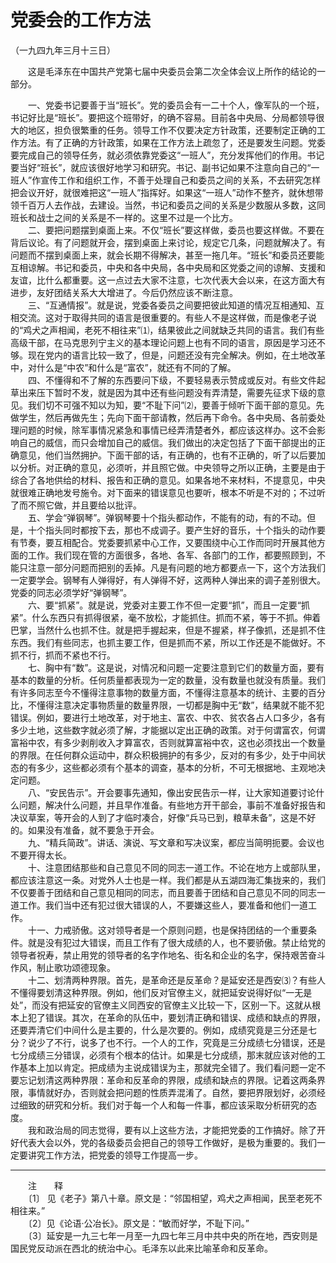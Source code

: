 # 党委会的工作方法  
（一九四九年三月十三日）  
  
　　这是毛泽东在中国共产党第七届中央委员会第二次全体会议上所作的结论的一部分。   
  
　　一、党委书记要善于当“班长”。党的委员会有一二十个人，像军队的一个班，书记好比是“班长”。要把这个班带好，的确不容易。目前各中央局、分局都领导很大的地区，担负很繁重的任务。领导工作不仅要决定方针政策，还要制定正确的工作方法。有了正确的方针政策，如果在工作方法上疏忽了，还是要发生问题。党委要完成自己的领导任务，就必须依靠党委这“一班人”，充分发挥他们的作用。书记要当好“班长”，就应该很好地学习和研究。书记、副书记如果不注意向自己的“一班人”作宣传工作和组织工作，不善于处理自己和委员之间的关系，不去研究怎样把会议开好，就很难把这“一班人”指挥好。如果这“一班人”动作不整齐，就休想带领千百万人去作战，去建设。当然，书记和委员之间的关系是少数服从多数，这同班长和战士之间的关系是不一样的。这里不过是一个比方。   
　　二、要把问题摆到桌面上来。不仅“班长”要这样做，委员也要这样做。不要在背后议论。有了问题就开会，摆到桌面上来讨论，规定它几条，问题就解决了。有问题而不摆到桌面上来，就会长期不得解决，甚至一拖几年。“班长”和委员还要能互相谅解。书记和委员，中央和各中央局，各中央局和区党委之间的谅解、支援和友谊，比什么都重要。这一点过去大家不注意，七次代表大会以来，在这方面大有进步，友好团结关系大大增进了。今后仍然应该不断注意。   
　　三、“互通情报”。就是说，党委各委员之间要把彼此知道的情况互相通知、互相交流。这对于取得共同的语言是很重要的。有些人不是这样做，而是像老子说的“鸡犬之声相闻，老死不相往来”⑴，结果彼此之间就缺乏共同的语言。我们有些高级干部，在马克思列宁主义的基本理论问题上也有不同的语言，原因是学习还不够。现在党内的语言比较一致了，但是，问题还没有完全解决。例如，在土地改革中，对什么是“中农”和什么是“富农”，就还有不同的了解。   
　　四、不懂得和不了解的东西要问下级，不要轻易表示赞成或反对。有些文件起草出来压下暂时不发，就是因为其中还有些问题没有弄清楚，需要先征求下级的意见。我们切不可强不知以为知，要“不耻下问”⑵，要善于倾听下面干部的意见。先做学生，然后再做先生；先向下面干部请教，然后再下命令。各中央局、各前委处理问题的时候，除军事情况紧急和事情已经弄清楚者外，都应该这样办。这不会影响自己的威信，而只会增加自己的威信。我们做出的决定包括了下面干部提出的正确意见，他们当然拥护。下面干部的话，有正确的，也有不正确的，听了以后要加以分析。对正确的意见，必须听，并且照它做。中央领导之所以正确，主要是由于综合了各地供给的材料、报告和正确的意见。如果各地不来材料，不提意见，中央就很难正确地发号施令。对下面来的错误意见也要听，根本不听是不对的；不过听了而不照它做，并且要给以批评。   
　　五、学会“弹钢琴”。弹钢琴要十个指头都动作，不能有的动，有的不动。但是，十个指头同时都按下去，那也不成调子。要产生好的音乐，十个指头的动作要有节奏，要互相配合。党委要抓紧中心工作，又要围绕中心工作而同时开展其他方面的工作。我们现在管的方面很多，各地、各军、各部门的工作，都要照顾到，不能只注意一部分问题而把别的丢掉。凡是有问题的地方都要点一下，这个方法我们一定要学会。钢琴有人弹得好，有人弹得不好，这两种人弹出来的调子差别很大。党委的同志必须学好“弹钢琴”。   
　　六、要“抓紧”。就是说，党委对主要工作不但一定要“抓”，而且一定要“抓紧”。什么东西只有抓得很紧，毫不放松，才能抓住。抓而不紧，等于不抓。伸着巴掌，当然什么也抓不住。就是把手握起来，但是不握紧，样子像抓，还是抓不住东西。我们有些同志，也抓主要工作，但是抓而不紧，所以工作还是不能做好。不抓不行，抓而不紧也不行。   
　　七、胸中有“数”。这是说，对情况和问题一定要注意到它们的数量方面，要有基本的数量的分析。任何质量都表现为一定的数量，没有数量也就没有质量。我们有许多同志至今不懂得注意事物的数量方面，不懂得注意基本的统计、主要的百分比，不懂得注意决定事物质量的数量界限，一切都是胸中无“数”，结果就不能不犯错误。例如，要进行土地改革，对于地主、富农、中农、贫农各占人口多少，各有多少土地，这些数字就必须了解，才能据以定出正确的政策。对于何谓富农，何谓富裕中农，有多少剥削收入才算富农，否则就算富裕中农，这也必须找出一个数量的界限。在任何群众运动中，群众积极拥护的有多少，反对的有多少，处于中间状态的有多少，这些都必须有个基本的调查，基本的分析，不可无根据地、主观地决定问题。   
　　八、“安民告示”。开会要事先通知，像出安民告示一样，让大家知道要讨论什么问题，解决什么问题，并且早作准备。有些地方开干部会，事前不准备好报告和决议草案，等开会的人到了才临时凑合，好像“兵马已到，粮草未备”，这是不好的。如果没有准备，就不要急于开会。   
　　九、“精兵简政”。讲话、演说、写文章和写决议案，都应当简明扼要。会议也不要开得太长。   
　　十、注意团结那些和自己意见不同的同志一道工作。不论在地方上或部队里，都应该注意这一条。对党外人士也是一样。我们都是从五湖四海汇集拢来的，我们不仅要善于团结和自己意见相同的同志，而且要善于团结和自己意见不同的同志一道工作。我们当中还有犯过很大错误的人，不要嫌这些人，要准备和他们一道工作。   
　　十一、力戒骄傲。这对领导者是一个原则问题，也是保持团结的一个重要条件。就是没有犯过大错误，而且工作有了很大成绩的人，也不要骄傲。禁止给党的领导者祝寿，禁止用党的领导者的名字作地名、街名和企业的名字，保持艰苦奋斗作风，制止歌功颂德现象。   
　　十二、划清两种界限。首先，是革命还是反革命？是延安还是西安⑶？有些人不懂得要划清这种界限。例如，他们反对官僚主义，就把延安说得好似“一无是处”，而没有把延安的官僚主义同西安的官僚主义比较一下，区别一下。这就从根本上犯了错误。其次，在革命的队伍中，要划清正确和错误、成绩和缺点的界限，还要弄清它们中间什么是主要的，什么是次要的。例如，成绩究竟是三分还是七分？说少了不行，说多了也不行。一个人的工作，究竟是三分成绩七分错误，还是七分成绩三分错误，必须有个根本的估计。如果是七分成绩，那末就应该对他的工作基本上加以肯定。把成绩为主说成错误为主，那就完全错了。我们看问题一定不要忘记划清这两种界限：革命和反革命的界限，成绩和缺点的界限。记着这两条界限，事情就好办，否则就会把问题的性质弄混淆了。自然，要把界限划好，必须经过细致的研究和分析。我们对于每一个人和每一件事，都应该采取分析研究的态度。   
　　我和政治局的同志觉得，要有以上这些方法，才能把党委的工作搞好。除了开好代表大会以外，党的各级委员会把自己的领导工作做好，是极为重要的。我们一定要讲究工作方法，把党委的领导工作提高一步。   
  
  
------------------  
　　注　　释   
　　〔1〕 见《老子》第八十章。原文是：“邻国相望，鸡犬之声相闻，民至老死不相往来。”   
　　〔2〕见《论语·公冶长》。原文是：“敏而好学，不耻下问。”   
　　〔3〕延安是一九三七年一月至一九四七年三月中共中央的所在地，西安则是国民党反动派在西北的统治中心。毛泽东以此来比喻革命和反革命。   